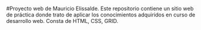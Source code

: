 #Proyecto web de Mauricio Elissalde.
Este repositorio contiene un sitio web de práctica donde trato de aplicar los conocimientos adquiridos en curso de desarrollo web.
Consta de HTML, CSS, GRID.